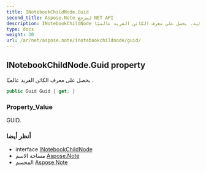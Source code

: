 ```yaml
---
title: INotebookChildNode.Guid
second_title: Aspose.Note لمرجع NET API
description: INotebookChildNode ملكية. يحصل على معرف الكائن الفريد عالميًا .
type: docs
weight: 30
url: /ar/net/aspose.note/inotebookchildnode/guid/
---
```

## INotebookChildNode.Guid property

يحصل على معرف الكائن الفريد عالميًا .

```csharp
public Guid Guid { get; }
```

### Property_Value

GUID.

### أنظر أيضا

* interface [INotebookChildNode](../)
* مساحة الاسم [Aspose.Note](../../inotebookchildnode/)
* المجسم [Aspose.Note](../../../)


